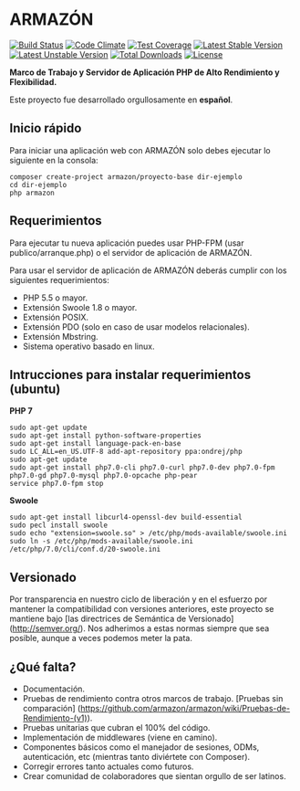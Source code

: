 # ARMAZÓN

[![Build Status](https://travis-ci.org/armazon/armazon.svg?branch=master)](https://travis-ci.org/armazon/armazon) 
[![Code Climate](https://codeclimate.com/github/armazon/armazon/badges/gpa.svg)](https://codeclimate.com/github/armazon/armazon) 
[![Test Coverage](https://codeclimate.com/github/armazon/armazon/badges/coverage.svg)](https://codeclimate.com/github/armazon/armazon/coverage) 
[![Latest Stable Version](https://poser.pugx.org/armazon/armazon/v/stable)](https://packagist.org/packages/armazon/armazon) 
[![Latest Unstable Version](https://poser.pugx.org/armazon/armazon/v/unstable)](https://packagist.org/packages/armazon/armazon) 
[![Total Downloads](https://poser.pugx.org/armazon/armazon/downloads)](https://packagist.org/packages/armazon/armazon) 
[![License](https://poser.pugx.org/armazon/armazon/license)](https://packagist.org/packages/armazon/armazon) 

**Marco de Trabajo y Servidor de Aplicación PHP de Alto Rendimiento y Flexibilidad.**

Este proyecto fue desarrollado orgullosamente en **español**. 

## Inicio rápido

Para iniciar una aplicación web con ARMAZÓN solo debes ejecutar lo siguiente en la consola:

```shell
composer create-project armazon/proyecto-base dir-ejemplo
cd dir-ejemplo
php armazon
```

## Requerimientos

Para ejecutar tu nueva aplicación puedes usar PHP-FPM (usar publico/arranque.php) o el servidor de aplicación de ARMAZÓN.

Para usar el servidor de aplicación de ARMAZÓN deberás cumplir con los siguientes requerimientos:

- PHP 5.5 o mayor.
- Extensión Swoole 1.8 o mayor.
- Extensión POSIX.
- Extensión PDO (solo en caso de usar modelos relacionales).
- Extensión Mbstring.
- Sistema operativo basado en linux.

## Intrucciones para instalar requerimientos (ubuntu)

**PHP 7**
```shell
sudo apt-get update
sudo apt-get install python-software-properties
sudo apt-get install language-pack-en-base
sudo LC_ALL=en_US.UTF-8 add-apt-repository ppa:ondrej/php
sudo apt-get update
sudo apt-get install php7.0-cli php7.0-curl php7.0-dev php7.0-fpm php7.0-gd php7.0-mysql php7.0-opcache php-pear
service php7.0-fpm stop
```

**Swoole**
```shell
sudo apt-get install libcurl4-openssl-dev build-essential
sudo pecl install swoole
sudo echo "extension=swoole.so" > /etc/php/mods-available/swoole.ini
sudo ln -s /etc/php/mods-available/swoole.ini /etc/php/7.0/cli/conf.d/20-swoole.ini
```

## Versionado

Por transparencia en nuestro ciclo de liberación y en el esfuerzo por mantener la compatibilidad con versiones anteriores, este proyecto se mantiene bajo [las directrices de Semántica de Versionado] (http://semver.org/). Nos adherimos a estas normas siempre que sea posible, aunque a veces podemos meter la pata.

## ¿Qué falta?

- Documentación.
- Pruebas de rendimiento contra otros marcos de trabajo. [Pruebas sin comparación] (https://github.com/armazon/armazon/wiki/Pruebas-de-Rendimiento-(v1)).
- Pruebas unitarias que cubran el 100% del código.
- Implementación de middlewares (viene en camino).
- Componentes básicos como el manejador de sesiones, ODMs, autenticación, etc (mientras tanto diviértete con Composer).
- Corregir errores tanto actuales como futuros.
- Crear comunidad de colaboradores que sientan orgullo de ser latinos.
